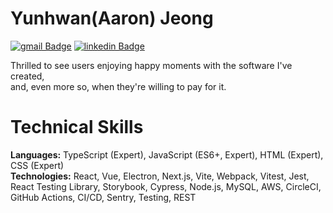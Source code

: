 # Yunhwan(Aaron) Jeong

[![gmail Badge](https://img.shields.io/badge/Gmail-D14836?style=flat-square&logo=gmail&logoColor=white&link=mailto:jimmy53120488@gmail.com)](mailto:jimmy53120488@gmail.com)
[![linkedin Badge](https://img.shields.io/badge/LinkedIn-0C66C3?style=flat-square&logo=linkedin&logoColor=EFF2EB)](https://www.linkedin.com/in/Yunhwan-jeong/)

Thrilled to see users enjoying happy moments with the software I've created,<br />
and, even more so, when they're willing to pay for it.

# Technical Skills
**Languages:** TypeScript (Expert), JavaScript (ES6+, Expert), HTML (Expert), CSS (Expert) <br/>
**Technologies:** React, Vue, Electron, Next.js, Vite, Webpack, Vitest, Jest, React Testing Library, Storybook, Cypress, Node.js, MySQL, AWS, CircleCI, GitHub Actions, CI/CD, Sentry, Testing, REST
